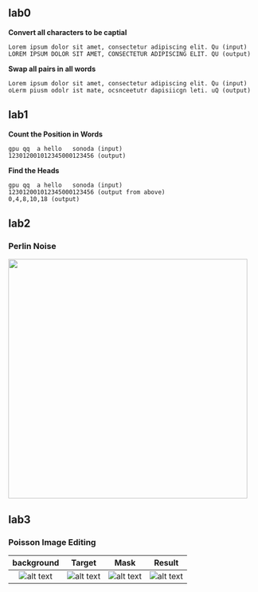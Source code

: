 ## lab0 <br />

**Convert all characters to be captial** <br />
```
Lorem ipsum dolor sit amet, consectetur adipiscing elit. Qu (input)
LOREM IPSUM DOLOR SIT AMET, CONSECTETUR ADIPISCING ELIT. QU (output)
```
**Swap all pairs in all words** <br />
```
Lorem ipsum dolor sit amet, consectetur adipiscing elit. Qu (input)
oLerm piusm odolr ist mate, ocsnceetutr dapisiicgn leti. uQ (output)
```

## lab1 <br />
**Count the Position in Words** <br />
```
gpu qq  a hello   sonoda (input) 
123012001012345000123456 (output) 
```
**Find the Heads** <br />
```
gpu qq  a hello   sonoda (input) 
123012001012345000123456 (output from above) 
0,4,8,10,18 (output) 
```
## lab2 <br />
### Perlin Noise <br />
<img src="https://github.com/yafangshih/GPGPU_Programming_2016S/blob/master/lab2/result.png" width="480"> <br />

## lab3 <br />
### Poisson Image Editing <br />

| background | Target | Mask | Result |
| :----: | :----: | :----: | :----: |
| ![alt text](https://github.com/yafangshih/GPGPU_Programming_2016S/blob/master/lab3/img_for_readme/img_background.png) | ![alt text](https://github.com/yafangshih/GPGPU_Programming_2016S/blob/master/lab3/img_for_readme/img_target.png) | ![alt text](https://github.com/yafangshih/GPGPU_Programming_2016S/blob/master/lab3/img_for_readme/img_mask.png) | ![alt text](https://github.com/yafangshih/GPGPU_Programming_2016S/blob/master/lab3/img_for_readme/output.png) |

